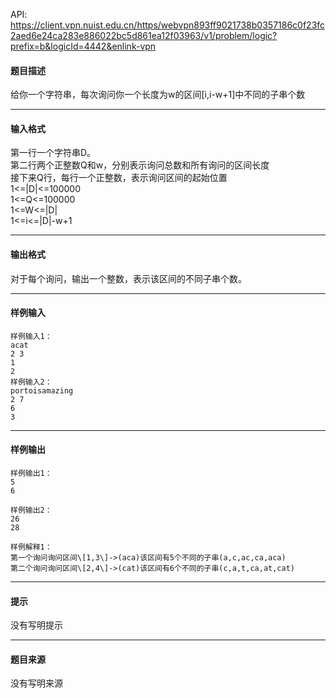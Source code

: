 API: https://client.vpn.nuist.edu.cn/https/webvpn893ff9021738b0357186c0f23fc2aed6e24ca283e886022bc5d861ea12f03963/v1/problem/logic?prefix=b&logicId=4442&enlink-vpn

#### 题目描述

给你一个字符串，每次询问你一个长度为w的区间\[i,i-w+1\]中不同的子串个数

---

#### 输入格式

第一行一个字符串D。  
第二行两个正整数Q和w，分别表示询问总数和所有询问的区间长度  
接下来Q行，每行一个正整数，表示询问区间的起始位置  
1<=|D|<=100000  
1<=Q<=100000  
1<=W<=|D|  
1<=i<=|D|-w+1

---

#### 输出格式

对于每个询问，输出一个整数，表示该区间的不同子串个数。

---

#### 样例输入
```
样例输入1：
acat
2 3
1
2
样例输入2：
portoisamazing
2 7
6
3
```

---

#### 样例输出
```
样例输出1：
5
6

样例输出2：
26
28

样例解释1：
第一个询问询问区间\[1,3\]->(aca)该区间有5个不同的子串(a,c,ac,ca,aca)
第二个询问询问区间\[2,4\]->(cat)该区间有6个不同的子串(c,a,t,ca,at,cat)
```

---

#### 提示

没有写明提示

---

#### 题目来源

没有写明来源